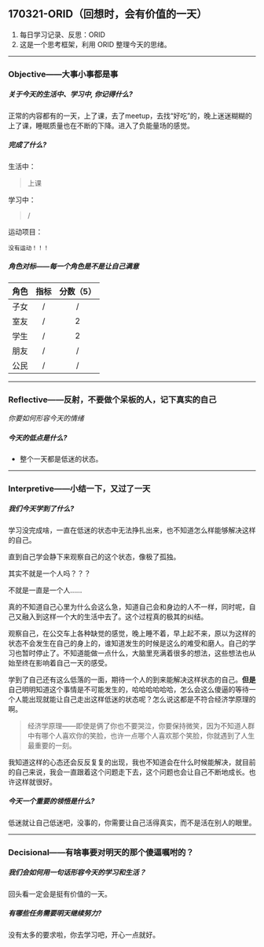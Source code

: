## 170321-ORID（回想时，会有价值的一天）

1. 每日学习记录、反思：ORID
2. 这是一个思考框架，利用 ORID 整理今天的思绪。

------

### Objective——大事小事都是事

##### 关于今天的生活中、学习中, 你记得什么?

正常的内容都有的一天，上了课，去了meetup，去找“好吃”的，晚上迷迷糊糊的上了课，睡眠质量也在不断的下降。进入了负能量场的感觉。

##### 完成了什么?

生活中：

> 上课

学习中： 

> /

运动项目：

```
没有运动！！！
```

##### 角色对标——每一个角色是不是让自己满意

|  角色  |  指标  | 分数（5） |
| :--: | :--: | :---: |
|  子女  |  /   |   /   |
|  室友  |  /   |   2   |
|  学生  |  /   |   2   |
|  朋友  |  /   |   /   |
|  公民  |  /   |   /   |

------

### Reflective——反射，不要做个呆板的人，记下真实的自己

*你要如何形容今天的情绪*

##### 今天的低点是什么?

- 整个一天都是低迷的状态。

------

### Interpretive——小结一下，又过了一天

##### 我们今天学到了什么?

学习没完成啥，一直在低迷的状态中无法挣扎出来，也不知道怎么样能够解决这样的自己。

直到自己学会静下来观察自己的这个状态，像极了孤独。

其实不就是一个人吗？？？

不就是一直是一个人……

真的不知道自己心里为什么会这么急，知道自己会和身边的人不一样，同时呢，自己又融入到这样一个大的生活中去了。这个过程真的极其的纠结。

观察自己，在公交车上各种缺觉的感觉，晚上睡不着，早上起不来，原以为这样的状态不会发生在自己的身上的，谁知道发生的时候是这么的难受和磨人。自己的学习也暂时停止了。不知道能做一点什么，大脑里充满着很多的想法，这些想法也从始至终在影响着自己一天的感受。

学到了自己还有这么低落的一面，期待一个人的到来能解决这样状态的自己。**但是**自己明明知道这个事情是不可能发生的，哈哈哈哈哈哈，怎么会这么傻逼的等待一个人能出现就能让自己走出这样低迷的状态呢？怎么说这都是不符合经济学原理的啊。

> 经济学原理——即使是俩了你也不要哭泣，你要保持微笑，因为不知道人群中有哪个人喜欢你的笑脸，也许一点哪个人喜欢那个笑脸，你就遇到了人生最重要的一刻。

我知道这样的心态还会反反复复的出现，我也不知道会在什么时候能解决，就目前的自己来说，我会一直跟着这个问题走下去，这个问题也会让自己不断地成长。也许这样就很好。

##### 今天一个重要的领悟是什么?

低迷就让自己低迷吧，没事的，你需要让自己活得真实，而不是活在别人的眼里。

------

### Decisional——有啥事要对明天的那个傻逼嘱咐的？

##### 我们会如何用一句话形容今天的学习和生活？

回头看一定会是挺有价值的一天。

##### 有哪些任务需要明天继续努力?

没有太多的要求啦，你去学习吧，开心一点就好。